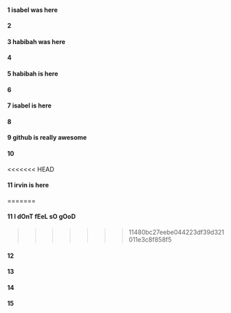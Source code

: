 #### 1 isabel was here
#### 2
#### 3 habibah was here
#### 4
#### 5 habibah is here
#### 6
#### 7 isabel is here
#### 8
#### 9 github is really awesome
#### 10
<<<<<<< HEAD
#### 11 irvin is here
=======
#### 11 I dOnT fEeL sO gOoD 
>>>>>>> 11480bc27eebe044223df39d321011e3c8f858f5
#### 12
#### 13
#### 14
#### 15